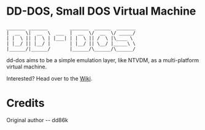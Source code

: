 # DD-DOS, Small DOS Virtual Machine

```
_______ _______        _______  ______  _______
|  __  \|  __  \  ___  |  __  \/  __  \/ _____/
| |  \ || |  \ | |___| | |  \ || /  \ |\____ \
| |__/ || |__/ |       | |__/ || \__/ |_____\ \
|______/|______/       |______/\______/\______/
```

dd-dos aims to be a simple emulation layer, like NTVDM, as a multi-platform virtual machine.

Interested? Head over to the [Wiki](https://github.com/dd86k/dd-dos/wiki).

# Credits

Original author -- dd86k